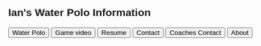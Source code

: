 
<html>
<head>
<meta name="viewport" content="width=device-width, initial-scale=1">
<style>
body, html {
    height: 100%;
    margin: 0;
  }
  .bg {
    
    background-image: url("wat.jpg");
    
    height: 110%; 
   
    background-position: center;
    background-repeat: no-repeat;
    background-size: cover;
  }
body {font-family: Arial;}
/* Style the tab */
.tab {
  overflow: hidden;
  border: 1px solid #ccc;
  background-color: #ccc;
}
/* Style the buttons inside the tab */
.tab button {
  background-color: white;
  float: left;
  border: none;
  outline: none;
  cursor: pointer;
  padding: 14px 16px;
  transition: 0.3s;
  font-size: 17px;
  font-color:black;
}
/* Change background color of buttons on hover */
.tab button:hover {
  background-color: #ccc;
}
/* Create an active/current tablink class */
.tab button.active {
  background-color: #ccc;
}
/* Style the tab content */
.tabcontent {
  display: none;
  color: black;
  padding: 6px 12px;
  border: 1px solid #ccc;
  border-top: none;
}
</style>
</head>
<body>

<h2>Ian's Water Polo Information</h2>


<div class="tab">
  <button class="tablinks" onclick="openCity(event, 'Waterpolo')">Water Polo</button>
  <button class="tablinks" onclick="openCity(event, 'Game video')">Game video</button>
  <button class="tablinks" onclick="openCity(event, 'resume')">Resume</button>
  <button class="tablinks" onclick="openCity(event, 'contact')">Contact</button>
  <button class="tablinks" onclick="openCity(event, 'coaches')">Coaches Contact</button>
  <button class="tablinks" onclick="openCity(event, 'about')">About</button>
</div>


<div id="Waterpolo" class="tabcontent">
  <h3>Water polo</h3>
  <p>My name is Ian Fry, I play water polo for Potomac Water Polo in Maryland.</p>
    
   <img src="github/me.JPG" width="767" height="575">  

   <p><a href="https://seadevils.org/water-polo" target="_blank">My Team</a></p>
  
</div>
<div id="Game video" class="tabcontent">
    
   <p>Here is my youtube channel with game footage</p>
   <iframe width="560" height="315" src="https://www.youtube.com/embed/qQQKj9dj0ys" frameborder="0" allow="accelerometer; autoplay; encrypted-media; gyroscope; picture-in-picture" allowfullscreen></iframe>
  
  <iframe width="560" height="315" src="https://www.youtube.com/embed/-Mx4lNr3P-0" frameborder="0" allow="accelerometer; autoplay; encrypted-media; gyroscope; picture-in-picture" allowfullscreen></iframe>
    
   <p><a href="https://www.youtube.com/channel/UCvnw8g9ZKqtqCGTTIsE__TA" target="_blank">If the videos don't work click here</a></p>
   
 </div>

<div id="resume" class="tabcontent">
  <h3>Here are my Water Polo acomplishments and events</h3>
  <p>
   2013 - 2018 JOs 
   <br/>
    2018 2nd place NJO 16u Invitational 
   <br/>
    2013-2016 ODP National Championships NEZ 
   <br/>
    2016 USA Water Polo National Team Selection Camp 
    </br>
    2016 USA Water Polo Futures camp at Olympic Training Center, Colorado Springs, Co
    <br/>
    2018 and 2019 North VS. South Challenge Champions in North Carolina Tournament
    <br/>
    2017-2018, 2018-2019 High School Swim Team Virginia State Championships Meet
    <br/>
    2018 and 2019 George Mason Scholar Athlete 
   </p> 
</div>

<div id="contact" class="tabcontent">
  <h3>Contact information</h3>
  <p>Here is a list of my contact information. 
    <br/>
    Email: ianfrywaterpolo@gmail.com
    <br/>
    Phone #7035590270
    <br/>
    <a id="mySchool" href="https://gm.fccps.org">High School: George Mason</a>
    <br/> 
    City: Falls Church
    <br/>
      State: Virginia
    <br/>
     <iframe src="https://www.google.com/maps/embed?pb=!1m18!1m12!1m3!1d24845.268559142238!2d-77.18982968260268!3d38.88605279807087!2m3!1f0!2f0!3f0!3m2!1i1024!2i768!4f13.1!3m3!1m2!1s0x89b64b6e7a4663ad%3A0x6e536688973d9759!2sFalls+Church%2C+VA!5e0!3m2!1sen!2sus!4v1551505069642" width="600" height="450" frameborder="0" style="border:0" allowfullscreen></iframe>
    

  </p>
</div>
    <div id="coaches" class="tabcontent">
    <h4>Coaches information:</h4>
    <p> Potomac Waterpolo Club Head Coach Jonah Dowd
    <br/>
    Phone# 909-762-2740
    <br/>
    Email: jonahbdowd@gmail.com
    </p>
    
   <img src="github/jonah.jpeg" width="105" height="145">  
   </div>
   
<div id="about" class="tabcontent">
  <h3>About</h3>
  <p>
   2021 Graduation year
      <br/>
   Height: 6'1" 
      <br/>
   Weight: 200 (Lbs)
      <br/>
   Wing Span: 6' 7"
      <br/>
   50 (ft) Free Time: 24.63
      <br/>
   100 (ft) Free Time: 53.50
     <br/>
   50 (M)  BackStroke: 32.20
  <br/>   
This website was coded by me, Ian Fry. I wanted to have a website where I could post water polo highlights, and other information. However I wanted to do it in an interesting way, so I decided to code my own website using Html.</p>
    
  <img src="github/win.png" width="471" height="624">  
  <img src="github/team.JPG" width="767" height="575">  
</div>

<!-- below is the main needed stuff that i dont know much about, however i can put my needed information here as its below the tabs!-->
<div class="bg">
 

    
<script>
function openCity(evt, cityName) {
  var i, tabcontent, tablinks;
  tabcontent = document.getElementsByClassName("tabcontent");
  for (i = 0; i < tabcontent.length; i++) {
    tabcontent[i].style.display = "none";
  }
  tablinks = document.getElementsByClassName("tablinks");
  for (i = 0; i < tablinks.length; i++) {
    tablinks[i].className = tablinks[i].className.replace(" active", "");
  }
  document.getElementById(cityName).style.display = "block";
  evt.currentTarget.className += " active";
}
</script>
